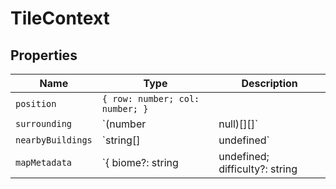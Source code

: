 # TileContext

## Properties

| Name | Type | Description |
|------|------|-------------|
| `position` | `{ row: number; col: number; }` |  |
| `surrounding` | `(number | null)[][]` |  |
| `nearbyBuildings` | `string[] | undefined` |  |
| `mapMetadata` | `{ biome?: string | undefined; difficulty?: string | undefined; theme?: string | undefined; } | undefined` |  |

